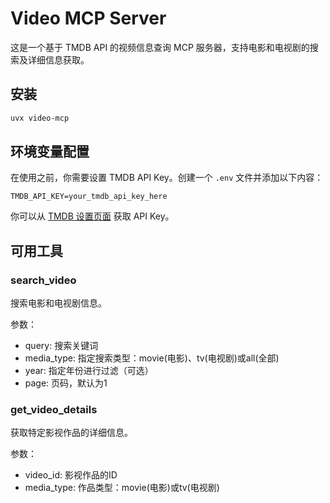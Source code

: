 # Video MCP Server

这是一个基于 TMDB API 的视频信息查询 MCP 服务器，支持电影和电视剧的搜索及详细信息获取。

## 安装

```bash
uvx video-mcp
```

## 环境变量配置

在使用之前，你需要设置 TMDB API Key。创建一个 `.env` 文件并添加以下内容：

```
TMDB_API_KEY=your_tmdb_api_key_here
```

你可以从 [TMDB 设置页面](https://www.themoviedb.org/settings/api) 获取 API Key。

## 可用工具

### search_video

搜索电影和电视剧信息。

参数：
- query: 搜索关键词
- media_type: 指定搜索类型：movie(电影)、tv(电视剧)或all(全部)
- year: 指定年份进行过滤（可选）
- page: 页码，默认为1

### get_video_details

获取特定影视作品的详细信息。

参数：
- video_id: 影视作品的ID
- media_type: 作品类型：movie(电影)或tv(电视剧)
